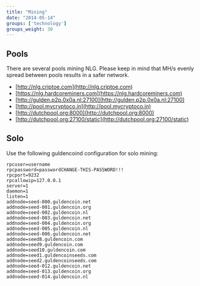 ```yaml
---
title: "Mining"
date: "2014-05-14"
groups: ['technology']
groups_weight: 30
---
```


## Pools

There are several pools mining NLG. Please keep in mind that MH/s evenly spread between pools results in a safer network.

 - [http://nlg.criptoe.com](http://nlg.criptoe.com)
 - [https://nlg.hardcoreminers.com](https://nlg.hardcoreminers.com)
 - [http://gulden.p2p.0x0a.nl:27100](http://gulden.p2p.0x0a.nl:27100)
 - [http://pool.mycryptoco.in](http://pool.mycryptoco.in)
 - [http://dutchpool.org:8000](http://dutchpool.org:8000)
 - [http://dutchpool.org:27100/static](http://dutchpool.org:27100/static)

## Solo

Use the following guldencoind configuration for solo mining:

```
rpcuser=username
rpcpassword=passwordCHANGE-THIS-PASSWORD!!!
rpcport=9232
rpcallowip=127.0.0.1
server=1
daemon=1
listen=1
addnode=seed-000.guldencoin.net
addnode=seed-001.guldencoin.org
addnode=seed-002.guldencoin.nl
addnode=seed-003.guldencoin.net
addnode=seed-004.guldencoin.org
addnode=seed-005.guldencoin.nl
addnode=seed-006.guldencoin.net
addnode=seed8.guldencoin.com
addnode=seed9.guldencoin.com
addnode=seed10.guldencoin.com
addnode=seed1.guldencoinseeds.com
addnode=seed2.guldencoinseeds.com
addnode=seed-012.guldencoin.net
addnode=seed-013.guldencoin.org
addnode=seed-014.guldencoin.nl
```